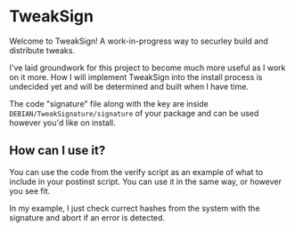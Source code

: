 # TweakSign

Welcome to TweakSign! A work-in-progress way to securley build and distribute tweaks.

I've laid groundwork for this project to become much more useful as I work on it more. How I will implement TweakSign into the install process is undecided yet and will be determined and built when I have time.

The code "signature" file along with the key are inside `DEBIAN/TweakSignature/signature` of your package and can be used however you'd like on install.

## How can I use it?
You can use the code from the verify script as an example of what to include in your postinst script. You can use it in the same way, or however you see fit.

In my example, I just check currect hashes from the system with the signature and abort if an error is detected.

